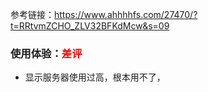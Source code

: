 参考链接：https://www.ahhhhfs.com/27470/?t=RRtvmZCHO_ZLV32BFKdMcw&s=09



### 使用体验：<font color=red>差评</font>

- 显示服务器使用过高，根本用不了，

